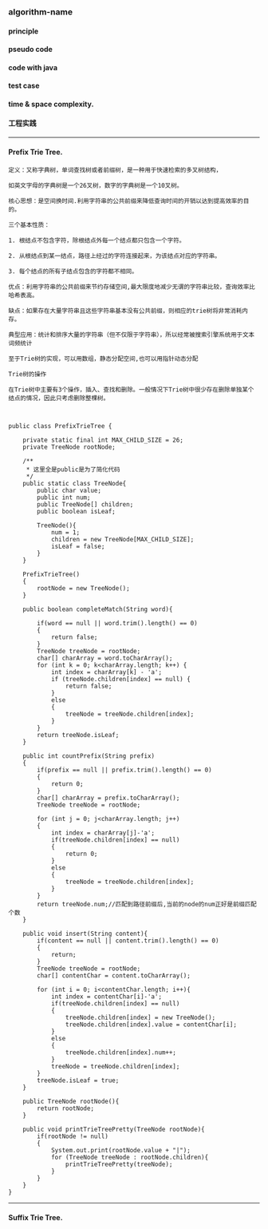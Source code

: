 ### algorithm-name

#### principle

#### pseudo code

#### code with java


#### test case


#### time & space complexity.


#### 工程实践


---

#### Prefix Trie Tree.

    定义：又称字典树，单词查找树或者前缀树，是一种用于快速检索的多叉树结构，

    如英文字母的字典树是一个26叉树，数字的字典树是一个10叉树。

    核心思想：是空间换时间.利用字符串的公共前缀来降低查询时间的开销以达到提高效率的目的。

    三个基本性质：

    1. 根结点不包含字符，除根结点外每一个结点都只包含一个字符。

    2. 从根结点到某一结点，路径上经过的字符连接起来，为该结点对应的字符串。

    3. 每个结点的所有子结点包含的字符都不相同。

    优点：利用字符串的公共前缀来节约存储空间,最大限度地减少无谓的字符串比较，查询效率比哈希表高。

    缺点：如果存在大量字符串且这些字符串基本没有公共前缀，则相应的trie树将非常消耗内存。

    典型应用：统计和排序大量的字符串（但不仅限于字符串），所以经常被搜索引擎系统用于文本词频统计

    至于Trie树的实现，可以用数组，静态分配空间,也可以用指针动态分配

    Trie树的操作

    在Trie树中主要有3个操作，插入、查找和删除。一般情况下Trie树中很少存在删除单独某个结点的情况，因此只考虑删除整棵树。



    public class PrefixTrieTree {

        private static final int MAX_CHILD_SIZE = 26;
        private TreeNode rootNode;

        /**
         * 这里全是public是为了简化代码
         */
        public static class TreeNode{
            public char value;
            public int num;
            public TreeNode[] children;
            public boolean isLeaf;

            TreeNode(){
                num = 1;
                children = new TreeNode[MAX_CHILD_SIZE];
                isLeaf = false;
            }
        }

        PrefixTrieTree()
        {
            rootNode = new TreeNode();
        }

        public boolean completeMatch(String word){

            if(word == null || word.trim().length() == 0)
            {
                return false;
            }
            TreeNode treeNode = rootNode;
            char[] charArray = word.toCharArray();
            for (int k = 0; k<charArray.length; k++) {
                int index = charArray[k] - 'a';
                if (treeNode.children[index] == null) {
                    return false;
                }
                else
                {
                    treeNode = treeNode.children[index];
                }
            }
            return treeNode.isLeaf;
        }

        public int countPrefix(String prefix)
        {
            if(prefix == null || prefix.trim().length() == 0)
            {
                return 0;
            }
            char[] charArray = prefix.toCharArray();
            TreeNode treeNode = rootNode;

            for (int j = 0; j<charArray.length; j++)
            {
                int index = charArray[j]-'a';
                if(treeNode.children[index] == null)
                {
                    return 0;
                }
                else
                {
                    treeNode = treeNode.children[index];
                }
            }
            return treeNode.num;//匹配到路径前缀后,当前的node的num正好是前缀匹配个数
        }

        public void insert(String content){
            if(content == null || content.trim().length() == 0)
            {
                return;
            }
            TreeNode treeNode = rootNode;
            char[] contentChar = content.toCharArray();

            for (int i = 0; i<contentChar.length; i++){
                int index = contentChar[i]-'a';
                if(treeNode.children[index] == null)
                {
                    treeNode.children[index] = new TreeNode();
                    treeNode.children[index].value = contentChar[i];
                }
                else
                {
                    treeNode.children[index].num++;
                }
                treeNode = treeNode.children[index];
            }
            treeNode.isLeaf = true;
        }

        public TreeNode rootNode(){
            return rootNode;
        }

        public void printTrieTreePretty(TreeNode rootNode){
            if(rootNode != null)
            {
                System.out.print(rootNode.value + "|");
                for (TreeNode treeNode : rootNode.children){
                    printTrieTreePretty(treeNode);
                }
            }
        }
    }
 
 ---
 
 #### Suffix Trie Tree.
 
 
 
